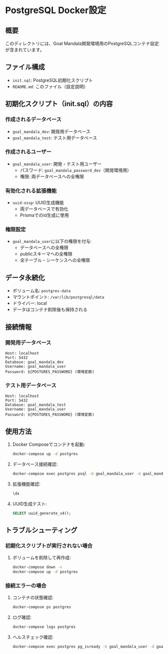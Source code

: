 # PostgreSQL Docker設定

## 概要

このディレクトリには、Goal Mandala開発環境用のPostgreSQLコンテナ設定が含まれています。

## ファイル構成

- `init.sql`: PostgreSQL初期化スクリプト
- `README.md`: このファイル（設定説明）

## 初期化スクリプト（init.sql）の内容

### 作成されるデータベース

- `goal_mandala_dev`: 開発用データベース
- `goal_mandala_test`: テスト用データベース

### 作成されるユーザー

- `goal_mandala_user`: 開発・テスト用ユーザー
  - パスワード: `goal_mandala_password_dev`（開発環境用）
  - 権限: 両データベースへの全権限

### 有効化される拡張機能

- `uuid-ossp`: UUID生成機能
  - 両データベースで有効化
  - Prismaでのid生成に使用

### 権限設定

- `goal_mandala_user`に以下の権限を付与:
  - データベースへの全権限
  - publicスキーマへの全権限
  - 全テーブル・シーケンスへの全権限

## データ永続化

- ボリューム名: `postgres-data`
- マウントポイント: `/var/lib/postgresql/data`
- ドライバー: local
- データはコンテナ削除後も保持される

## 接続情報

### 開発用データベース

```
Host: localhost
Port: 5432
Database: goal_mandala_dev
Username: goal_mandala_user
Password: ${POSTGRES_PASSWORD} (環境変数)
```

### テスト用データベース

```
Host: localhost
Port: 5432
Database: goal_mandala_test
Username: goal_mandala_user
Password: ${POSTGRES_PASSWORD} (環境変数)
```

## 使用方法

1. Docker Composeでコンテナを起動:

   ```bash
   docker-compose up -d postgres
   ```

2. データベース接続確認:

   ```bash
   docker-compose exec postgres psql -U goal_mandala_user -d goal_mandala_dev
   ```

3. 拡張機能確認:

   ```sql
   \dx
   ```

4. UUID生成テスト:

   ```sql
   SELECT uuid_generate_v4();
   ```

## トラブルシューティング

### 初期化スクリプトが実行されない場合

1. ボリュームを削除して再作成:

   ```bash
   docker-compose down -v
   docker-compose up -d postgres
   ```

### 接続エラーの場合

1. コンテナの状態確認:

   ```bash
   docker-compose ps postgres
   ```

2. ログ確認:

   ```bash
   docker-compose logs postgres
   ```

3. ヘルスチェック確認:

   ```bash
   docker-compose exec postgres pg_isready -U goal_mandala_user -d goal_mandala_dev
   ```
